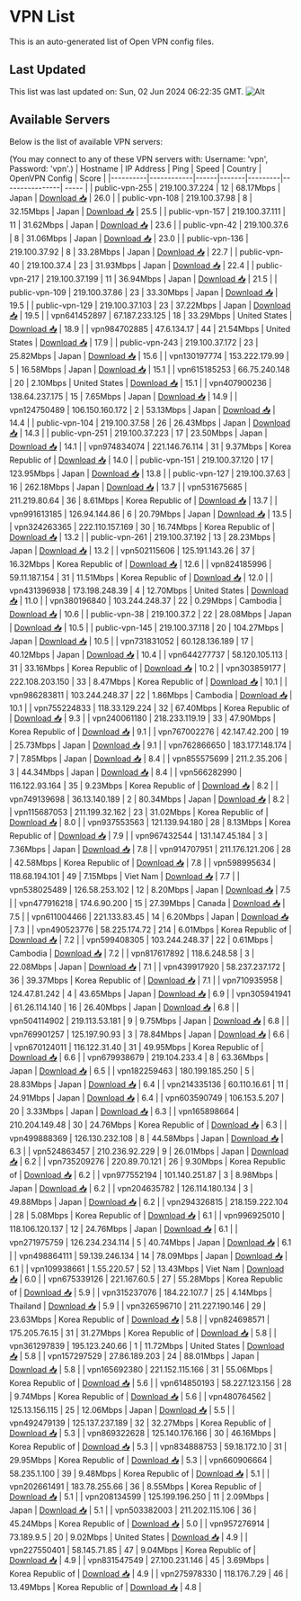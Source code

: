# VPN List

This is an auto-generated list of Open VPN config files.

## Last Updated

This list was last updated on: Sun, 02 Jun 2024 06:22:35 GMT.
![Alt](https://repobeats.axiom.co/api/embed/186b98318ef1479477931607c1ad7d823f12451f.svg "Repobeats analytics image")

## Available Servers

Below is the list of available VPN servers:

(You may connect to any of these VPN servers with: Username: 'vpn', Password: 'vpn'.)
| Hostname | IP Address | Ping | Speed | Country | OpenVPN Config | Score |
|----------|------------|------|-------|---------|----------------| ----- |
| public-vpn-255 | 219.100.37.224 | 12 | 68.17Mbps | Japan | [Download 📥](./configs/server_0_JP.ovpn) | 26.0 |
| public-vpn-108 | 219.100.37.98 | 8 | 32.15Mbps | Japan | [Download 📥](./configs/server_1_JP.ovpn) | 25.5 |
| public-vpn-157 | 219.100.37.111 | 11 | 31.62Mbps | Japan | [Download 📥](./configs/server_2_JP.ovpn) | 23.6 |
| public-vpn-42 | 219.100.37.6 | 8 | 31.06Mbps | Japan | [Download 📥](./configs/server_3_JP.ovpn) | 23.0 |
| public-vpn-136 | 219.100.37.92 | 8 | 33.28Mbps | Japan | [Download 📥](./configs/server_4_JP.ovpn) | 22.7 |
| public-vpn-40 | 219.100.37.4 | 23 | 31.93Mbps | Japan | [Download 📥](./configs/server_5_JP.ovpn) | 22.4 |
| public-vpn-217 | 219.100.37.199 | 11 | 36.94Mbps | Japan | [Download 📥](./configs/server_6_JP.ovpn) | 21.5 |
| public-vpn-109 | 219.100.37.86 | 23 | 33.30Mbps | Japan | [Download 📥](./configs/server_7_JP.ovpn) | 19.5 |
| public-vpn-129 | 219.100.37.103 | 23 | 37.22Mbps | Japan | [Download 📥](./configs/server_8_JP.ovpn) | 19.5 |
| vpn641452897 | 67.187.233.125 | 18 | 33.29Mbps | United States | [Download 📥](./configs/server_9_US.ovpn) | 18.9 |
| vpn984702885 | 47.6.134.17 | 44 | 21.54Mbps | United States | [Download 📥](./configs/server_10_US.ovpn) | 17.9 |
| public-vpn-243 | 219.100.37.172 | 23 | 25.82Mbps | Japan | [Download 📥](./configs/server_11_JP.ovpn) | 15.6 |
| vpn130197774 | 153.222.179.99 | 5 | 16.58Mbps | Japan | [Download 📥](./configs/server_12_JP.ovpn) | 15.1 |
| vpn615185253 | 66.75.240.148 | 20 | 2.10Mbps | United States | [Download 📥](./configs/server_13_US.ovpn) | 15.1 |
| vpn407900236 | 138.64.237.175 | 15 | 7.65Mbps | Japan | [Download 📥](./configs/server_14_JP.ovpn) | 14.9 |
| vpn124750489 | 106.150.160.172 | 2 | 53.13Mbps | Japan | [Download 📥](./configs/server_15_JP.ovpn) | 14.4 |
| public-vpn-104 | 219.100.37.58 | 26 | 26.43Mbps | Japan | [Download 📥](./configs/server_16_JP.ovpn) | 14.3 |
| public-vpn-251 | 219.100.37.223 | 17 | 23.50Mbps | Japan | [Download 📥](./configs/server_17_JP.ovpn) | 14.1 |
| vpn974834074 | 221.146.76.114 | 31 | 9.37Mbps | Korea Republic of | [Download 📥](./configs/server_18_KR.ovpn) | 14.0 |
| public-vpn-151 | 219.100.37.120 | 17 | 123.95Mbps | Japan | [Download 📥](./configs/server_19_JP.ovpn) | 13.8 |
| public-vpn-127 | 219.100.37.63 | 16 | 262.18Mbps | Japan | [Download 📥](./configs/server_20_JP.ovpn) | 13.7 |
| vpn531675685 | 211.219.80.64 | 36 | 8.61Mbps | Korea Republic of | [Download 📥](./configs/server_21_KR.ovpn) | 13.7 |
| vpn991613185 | 126.94.144.86 | 6 | 20.79Mbps | Japan | [Download 📥](./configs/server_22_JP.ovpn) | 13.5 |
| vpn324263365 | 222.110.157.169 | 30 | 16.74Mbps | Korea Republic of | [Download 📥](./configs/server_23_KR.ovpn) | 13.2 |
| public-vpn-261 | 219.100.37.192 | 13 | 28.23Mbps | Japan | [Download 📥](./configs/server_24_JP.ovpn) | 13.2 |
| vpn502115606 | 125.191.143.26 | 37 | 16.32Mbps | Korea Republic of | [Download 📥](./configs/server_25_KR.ovpn) | 12.6 |
| vpn824185996 | 59.11.187.154 | 31 | 11.51Mbps | Korea Republic of | [Download 📥](./configs/server_26_KR.ovpn) | 12.0 |
| vpn431396938 | 173.198.248.39 | 4 | 12.70Mbps | United States | [Download 📥](./configs/server_27_US.ovpn) | 11.0 |
| vpn380196840 | 103.244.248.37 | 22 | 0.29Mbps | Cambodia | [Download 📥](./configs/server_28_KH.ovpn) | 10.6 |
| public-vpn-38 | 219.100.37.2 | 22 | 28.08Mbps | Japan | [Download 📥](./configs/server_29_JP.ovpn) | 10.5 |
| public-vpn-145 | 219.100.37.118 | 20 | 104.27Mbps | Japan | [Download 📥](./configs/server_30_JP.ovpn) | 10.5 |
| vpn731831052 | 60.128.136.189 | 17 | 40.12Mbps | Japan | [Download 📥](./configs/server_31_JP.ovpn) | 10.4 |
| vpn644277737 | 58.120.105.113 | 31 | 33.16Mbps | Korea Republic of | [Download 📥](./configs/server_32_KR.ovpn) | 10.2 |
| vpn303859177 | 222.108.203.150 | 33 | 8.47Mbps | Korea Republic of | [Download 📥](./configs/server_33_KR.ovpn) | 10.1 |
| vpn986283811 | 103.244.248.37 | 22 | 1.86Mbps | Cambodia | [Download 📥](./configs/server_34_KH.ovpn) | 10.1 |
| vpn755224833 | 118.33.129.224 | 32 | 67.40Mbps | Korea Republic of | [Download 📥](./configs/server_35_KR.ovpn) | 9.3 |
| vpn240061180 | 218.233.119.19 | 33 | 47.90Mbps | Korea Republic of | [Download 📥](./configs/server_36_KR.ovpn) | 9.1 |
| vpn767002276 | 42.147.42.200 | 19 | 25.73Mbps | Japan | [Download 📥](./configs/server_37_JP.ovpn) | 9.1 |
| vpn762866650 | 183.177.148.174 | 7 | 7.85Mbps | Japan | [Download 📥](./configs/server_38_JP.ovpn) | 8.4 |
| vpn855575699 | 211.2.35.206 | 3 | 44.34Mbps | Japan | [Download 📥](./configs/server_39_JP.ovpn) | 8.4 |
| vpn566282990 | 116.122.93.164 | 35 | 9.23Mbps | Korea Republic of | [Download 📥](./configs/server_40_KR.ovpn) | 8.2 |
| vpn749139698 | 36.13.140.189 | 2 | 80.34Mbps | Japan | [Download 📥](./configs/server_41_JP.ovpn) | 8.2 |
| vpn115687053 | 211.199.32.162 | 23 | 31.02Mbps | Korea Republic of | [Download 📥](./configs/server_42_KR.ovpn) | 8.0 |
| vpn937553563 | 121.139.94.180 | 28 | 8.13Mbps | Korea Republic of | [Download 📥](./configs/server_43_KR.ovpn) | 7.9 |
| vpn967432544 | 131.147.45.184 | 3 | 7.36Mbps | Japan | [Download 📥](./configs/server_44_JP.ovpn) | 7.8 |
| vpn914707951 | 211.176.121.206 | 28 | 42.58Mbps | Korea Republic of | [Download 📥](./configs/server_45_KR.ovpn) | 7.8 |
| vpn598995634 | 118.68.194.101 | 49 | 7.15Mbps | Viet Nam | [Download 📥](./configs/server_46_VN.ovpn) | 7.7 |
| vpn538025489 | 126.58.253.102 | 12 | 8.20Mbps | Japan | [Download 📥](./configs/server_47_JP.ovpn) | 7.5 |
| vpn477916218 | 174.6.90.200 | 15 | 27.39Mbps | Canada | [Download 📥](./configs/server_48_CA.ovpn) | 7.5 |
| vpn611004466 | 221.133.83.45 | 14 | 6.20Mbps | Japan | [Download 📥](./configs/server_49_JP.ovpn) | 7.3 |
| vpn490523776 | 58.225.174.72 | 214 | 6.01Mbps | Korea Republic of | [Download 📥](./configs/server_50_KR.ovpn) | 7.2 |
| vpn599408305 | 103.244.248.37 | 22 | 0.61Mbps | Cambodia | [Download 📥](./configs/server_51_KH.ovpn) | 7.2 |
| vpn817617892 | 118.6.248.58 | 3 | 22.08Mbps | Japan | [Download 📥](./configs/server_52_JP.ovpn) | 7.1 |
| vpn439917920 | 58.237.237.172 | 36 | 39.37Mbps | Korea Republic of | [Download 📥](./configs/server_53_KR.ovpn) | 7.1 |
| vpn710935958 | 124.47.81.242 | 4 | 43.65Mbps | Japan | [Download 📥](./configs/server_54_JP.ovpn) | 6.9 |
| vpn305941941 | 61.26.114.140 | 16 | 26.40Mbps | Japan | [Download 📥](./configs/server_55_JP.ovpn) | 6.8 |
| vpn504114902 | 219.113.53.181 | 9 | 9.75Mbps | Japan | [Download 📥](./configs/server_56_JP.ovpn) | 6.8 |
| vpn769901257 | 125.197.90.93 | 3 | 78.84Mbps | Japan | [Download 📥](./configs/server_57_JP.ovpn) | 6.6 |
| vpn670124011 | 116.122.31.40 | 31 | 49.95Mbps | Korea Republic of | [Download 📥](./configs/server_58_KR.ovpn) | 6.6 |
| vpn679938679 | 219.104.233.4 | 8 | 63.36Mbps | Japan | [Download 📥](./configs/server_59_JP.ovpn) | 6.5 |
| vpn182259463 | 180.199.185.250 | 5 | 28.83Mbps | Japan | [Download 📥](./configs/server_60_JP.ovpn) | 6.4 |
| vpn214335136 | 60.110.16.61 | 11 | 24.91Mbps | Japan | [Download 📥](./configs/server_61_JP.ovpn) | 6.4 |
| vpn603590749 | 106.153.5.207 | 20 | 3.33Mbps | Japan | [Download 📥](./configs/server_62_JP.ovpn) | 6.3 |
| vpn165898664 | 210.204.149.48 | 30 | 24.76Mbps | Korea Republic of | [Download 📥](./configs/server_63_KR.ovpn) | 6.3 |
| vpn499888369 | 126.130.232.108 | 8 | 44.58Mbps | Japan | [Download 📥](./configs/server_64_JP.ovpn) | 6.3 |
| vpn524863457 | 210.236.92.229 | 9 | 26.01Mbps | Japan | [Download 📥](./configs/server_65_JP.ovpn) | 6.2 |
| vpn735209276 | 220.89.70.121 | 26 | 9.30Mbps | Korea Republic of | [Download 📥](./configs/server_66_KR.ovpn) | 6.2 |
| vpn977552194 | 101.140.251.87 | 3 | 8.98Mbps | Japan | [Download 📥](./configs/server_67_JP.ovpn) | 6.2 |
| vpn204635782 | 126.114.180.134 | 3 | 49.88Mbps | Japan | [Download 📥](./configs/server_68_JP.ovpn) | 6.2 |
| vpn294326815 | 218.159.222.104 | 28 | 5.08Mbps | Korea Republic of | [Download 📥](./configs/server_69_KR.ovpn) | 6.1 |
| vpn996925010 | 118.106.120.137 | 12 | 24.76Mbps | Japan | [Download 📥](./configs/server_70_JP.ovpn) | 6.1 |
| vpn271975759 | 126.234.234.114 | 5 | 40.74Mbps | Japan | [Download 📥](./configs/server_71_JP.ovpn) | 6.1 |
| vpn498864111 | 59.139.246.134 | 14 | 78.09Mbps | Japan | [Download 📥](./configs/server_72_JP.ovpn) | 6.1 |
| vpn109938661 | 1.55.220.57 | 52 | 13.43Mbps | Viet Nam | [Download 📥](./configs/server_73_VN.ovpn) | 6.0 |
| vpn675339126 | 221.167.60.5 | 27 | 55.28Mbps | Korea Republic of | [Download 📥](./configs/server_74_KR.ovpn) | 5.9 |
| vpn315237076 | 184.22.107.7 | 25 | 4.14Mbps | Thailand | [Download 📥](./configs/server_75_TH.ovpn) | 5.9 |
| vpn326596710 | 211.227.190.146 | 29 | 23.63Mbps | Korea Republic of | [Download 📥](./configs/server_76_KR.ovpn) | 5.8 |
| vpn824698571 | 175.205.76.15 | 31 | 31.27Mbps | Korea Republic of | [Download 📥](./configs/server_77_KR.ovpn) | 5.8 |
| vpn361297839 | 195.123.240.66 | 1 | 11.72Mbps | United States | [Download 📥](./configs/server_78_US.ovpn) | 5.8 |
| vpn157297529 | 27.86.189.203 | 24 | 88.01Mbps | Japan | [Download 📥](./configs/server_79_JP.ovpn) | 5.8 |
| vpn165692380 | 221.152.115.166 | 31 | 55.06Mbps | Korea Republic of | [Download 📥](./configs/server_80_KR.ovpn) | 5.6 |
| vpn614850193 | 58.227.123.156 | 28 | 9.74Mbps | Korea Republic of | [Download 📥](./configs/server_81_KR.ovpn) | 5.6 |
| vpn480764562 | 125.13.156.115 | 25 | 12.06Mbps | Japan | [Download 📥](./configs/server_82_JP.ovpn) | 5.5 |
| vpn492479139 | 125.137.237.189 | 32 | 32.27Mbps | Korea Republic of | [Download 📥](./configs/server_83_KR.ovpn) | 5.3 |
| vpn869322628 | 125.140.176.166 | 30 | 46.16Mbps | Korea Republic of | [Download 📥](./configs/server_84_KR.ovpn) | 5.3 |
| vpn834888753 | 59.18.172.10 | 31 | 29.95Mbps | Korea Republic of | [Download 📥](./configs/server_85_KR.ovpn) | 5.3 |
| vpn660906664 | 58.235.1.100 | 39 | 9.48Mbps | Korea Republic of | [Download 📥](./configs/server_86_KR.ovpn) | 5.1 |
| vpn202661491 | 183.78.255.66 | 36 | 8.55Mbps | Korea Republic of | [Download 📥](./configs/server_87_KR.ovpn) | 5.1 |
| vpn208134599 | 125.199.196.250 | 11 | 2.09Mbps | Japan | [Download 📥](./configs/server_88_JP.ovpn) | 5.1 |
| vpn503382003 | 211.202.115.106 | 36 | 45.24Mbps | Korea Republic of | [Download 📥](./configs/server_89_KR.ovpn) | 5.0 |
| vpn957276914 | 73.189.9.5 | 20 | 9.02Mbps | United States | [Download 📥](./configs/server_90_US.ovpn) | 4.9 |
| vpn227550401 | 58.145.71.85 | 47 | 9.04Mbps | Korea Republic of | [Download 📥](./configs/server_91_KR.ovpn) | 4.9 |
| vpn831547549 | 27.100.231.146 | 45 | 3.69Mbps | Korea Republic of | [Download 📥](./configs/server_92_KR.ovpn) | 4.9 |
| vpn275978330 | 118.176.7.29 | 46 | 13.49Mbps | Korea Republic of | [Download 📥](./configs/server_93_KR.ovpn) | 4.8 |
